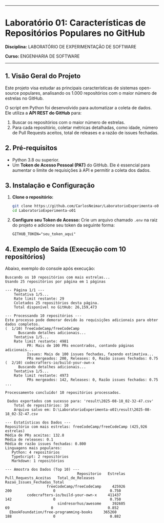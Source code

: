 -----

# Laboratório 01: Características de Repositórios Populares no GitHub

**Disciplina:** LABORATÓRIO DE EXPERIMENTAÇÃO DE SOFTWARE

**Curso:** ENGENHARIA DE SOFTWARE

-----

## 1\. Visão Geral do Projeto

Este projeto visa estudar as principais características de sistemas open-source populares, analisando os 1.000 repositórios com o maior número de estrelas no GitHub.

O script em Python foi desenvolvido para automatizar a coleta de dados. Ele utiliza a **API REST do GitHub** para:

1.  Buscar os repositórios com o maior número de estrelas.
2.  Para cada repositório, coletar métricas detalhadas, como idade, número de Pull Requests aceitos, total de releases e a razão de issues fechadas.

## 2\. Pré-requisitos

  * Python 3.8 ou superior.
  * Um **Token de Acesso Pessoal (PAT)** do GitHub. Ele é essencial para aumentar o limite de requisições à API e permitir a coleta dos dados.

## 3\. Instalação e Configuração

1.  **Clone o repositório:**

    ```bash
    git clone https://github.com/CarlosNeimar/LaboratorioExperimenta-o01
    cd LaboratorioExperimenta-o01
    ```

2.  **Configure seu Token de Acesso:**
    Crie um arquivo chamado `.env` na raiz do projeto e adicione seu token da seguinte forma:

    ```
    GITHUB_TOKEN="seu_token_aqui"
    ```

## 4\. Exemplo de Saída (Execução com 10 repositórios)

Abaixo, exemplo do console após execução:

```text
Buscando os 10 repositórios com mais estrelas...
Usando 25 repositórios por página em 1 páginas

--- Página 1/1 ---
    Tentativa 1/5...
    Rate limit restante: 29
    Coletados 25 repositórios desta página.
    Total disponível no GitHub: 26,159,473

--- Processando 10 repositórios ---
Este processo pode demorar devido às requisições adicionais para obter dados completos.
(  1/10) freeCodeCamp/freeCodeCamp
      Buscando detalhes adicionais...
    Tentativa 1/5...
    Rate limit restante: 4981
          PR: Mais de 100 PRs encontrados, contando páginas adicionais...
          Issues: Mais de 100 issues fechadas, fazendo estimativa...
          PRs mergeados: 200, Releases: 0, Razão issues fechadas: 0.75
(  2/10) codecrafters-io/build-your-own-x
      Buscando detalhes adicionais...
    Tentativa 1/5...
    Rate limit restante: 4973
          PRs mergeados: 142, Releases: 0, Razão issues fechadas: 0.75
...

Processamento concluído! 10 repositórios processados.

 Dados exportados com sucesso para: 'result\2025-08-18_02-32-47.csv'
    Total de repositórios: 10
    Arquivo salvo em: D:\LaboratorioExperimenta-o01\result\2025-08-18_02-32-47.csv

--- Estatísticas dos Dados ---
Repositório com mais estrelas: freeCodeCamp/freeCodeCamp (425,926 estrelas)
Média de PRs aceitas: 132.8
Média de releases: 0.1
Média de razão issues fechadas: 0.800
Linguagens mais populares:
   Python: 4 repositórios
   TypeScript: 2 repositórios
   Markdown: 1 repositórios

--- Amostra dos Dados (Top 10) ---
                                 Repositorio   Estrelas   Pull_Requests_Aceitas   Total_de_Releases   Razao_Issues_Fechadas_Total
                   freeCodeCamp/freeCodeCamp     425926                     200                   0                         0.750
          codecrafters-io/build-your-own-x     411437                     142                   0                         0.750
                        sindresorhus/awesome     392605                      69                   0                         0.852
  EbookFoundation/free-programming-books     365260                     188                   0                         0.882
```
